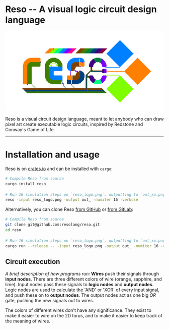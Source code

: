 # Reso -- A visual logic circuit design language

![Reso logo](./reso_logo.gif)

Reso is a visual circuit design language, meant to let anybody who can draw pixel art create executable logic circuits, inspired by Redstone and Conway's Game of Life.


---


# Installation and usage

Reso is on [crates.io](https://crates.io/crates/reso) and can be installed with `cargo`:

```sh
# Compile Reso from source
cargo install reso

# Run 16 simulation steps on `reso_logo.png`, outputting to `out_xx.png`.
reso -input reso_logo.png -output out_ -numiter 16 -verbose
```

Alternatively, you can clone Reso [from GitHub](https://github.com/resolang/reso) or [from GitLab](https://gitlab.com/resolang/reso/):


```sh
# Compile Reso from source
git clone git@github.com:resolang/reso.git
cd reso

# Run 16 simulation steps on `reso_logo.png`, outputting to `out_xx.png`.
cargo run --release -- -input reso_logo.png -output out_ -numiter 16 -verbose
```

## Circuit execution

*A brief description of how programs run:* **Wires** push their signals through **input nodes**. There are three different colors of wire (orange, sapphire, and lime). Input nodes pass these signals to **logic nodes** and **output nodes**. Logic nodes are used to calculate the 'AND' or 'XOR' of every input signal, and push these on to **output nodes**. The output nodes act as one big *OR* gate, pushing the new signals out to wires.

The colors of different wires don't have any significance. They exist to make it easier to wire on the 2D torus, and to make it easier to keep track of the meaning of wires.
